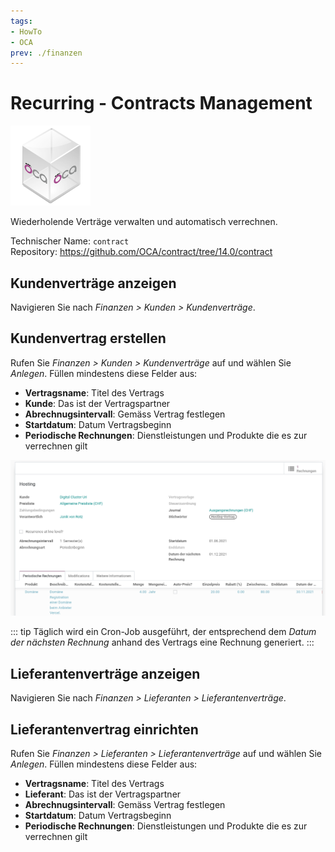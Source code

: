 ```yaml
---
tags:
- HowTo
- OCA
prev: ./finanzen
---
```

# Recurring - Contracts Management
![icon_oca_app](assets/icon_oca_app.png)

Wiederholende Verträge verwalten und automatisch verrechnen.

Technischer Name: `contract`\
Repository: <https://github.com/OCA/contract/tree/14.0/contract>

## Kundenverträge anzeigen

Navigieren Sie nach *Finanzen >  Kunden > Kundenverträge*.

## Kundenvertrag erstellen

Rufen Sie *Finanzen >  Kunden > Kundenverträge* auf und wählen Sie *Anlegen*. Füllen mindestens diese Felder aus:

* **Vertragsname**: Titel des Vertrags
* **Kunde**: Das ist der Vertragspartner
* **Abrechnugsintervall**: Gemäss Vertrag festlegen
* **Startdatum**: Datum Vertragsbeginn
* **Periodische Rechnungen**: Dienstleistungen und Produkte die es zur verrechnen gilt

![](assets/Contract%20Beispiel.png)

::: tip
Täglich wird ein Cron-Job ausgeführt, der entsprechend dem *Datum der nächsten Rechnung* anhand des Vertrags eine Rechnung generiert.
:::

## Lieferantenverträge anzeigen

Navigieren Sie nach *Finanzen >  Lieferanten > Lieferantenverträge*.

## Lieferantenvertrag einrichten

Rufen Sie *Finanzen >  Lieferanten > Lieferantenverträge* auf und wählen Sie *Anlegen*. Füllen mindestens diese Felder aus:

* **Vertragsname**: Titel des Vertrags
* **Lieferant**: Das ist der Vertragspartner
* **Abrechnugsintervall**: Gemäss Vertrag festlegen
* **Startdatum**: Datum Vertragsbeginn
* **Periodische Rechnungen**: Dienstleistungen und Produkte die es zur verrechnen gilt
